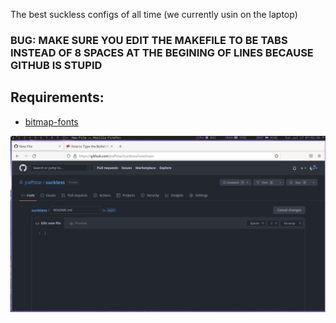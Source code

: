 The best suckless configs of all time (we currently usin on the laptop)

### BUG: MAKE SURE YOU EDIT THE MAKEFILE TO BE TABS INSTEAD OF 8 SPACES AT THE BEGINING OF LINES BECAUSE GITHUB IS STUPID

<h2> Requirements: </h2>

 - [bitmap-fonts](https://github.com/Tecate/bitmap-fonts)
  
  
  ![Preview](https://raw.githubusercontent.com/jraffstar/suckless/main/setup.png?token=GHSAT0AAAAAABWWJQIOLXIK5DZ6KLEMOJNQYWULVLQ)
